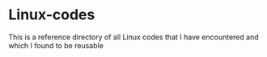 # Linux-codes
This is a reference directory of all Linux codes that I have encountered and which I found to be reusable
